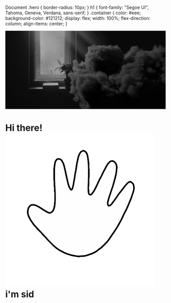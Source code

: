 Document .hero { border-radius: 10px; } h1 { font-family: "Segoe UI", Tahoma, Geneva, Verdana, sans-serif; } .container { color: #eee; background-color: #121212; display: flex; width: 100%; flex-direction: column; align-items: center; }

![](https://github.com/glitchnobody/glitchnobody/blob/main/assets/hero.jpg?raw=true)

# Hi there! ![](https://github.com/glitchnobody/glitchnobody/blob/main/assets/hi.gif?raw=true) i'm sid
